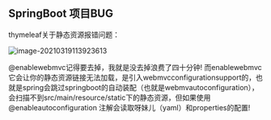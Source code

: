 ## SpringBoot 项目BUG



thymeleaf关于静态资源报错问题：

![image-20210319113923613](C:\Users\樊世雄\AppData\Roaming\Typora\typora-user-images\image-20210319113923613.png)



@enablewebmvc记得要去掉，我就是没去掉浪费了四十分钟!  而enablewebmvc它会让你的静态资源链接无法加载，是引入webmvcconfigurationsupport的，也就是spring会跳过springboot的自动装配（也就是webmvautoconfiguration），会扫描不到src/main/resource/static下的静态资源，但如果使用@enableautoconfiguration 注解会读取呀妹儿（yaml）和properties的配置!